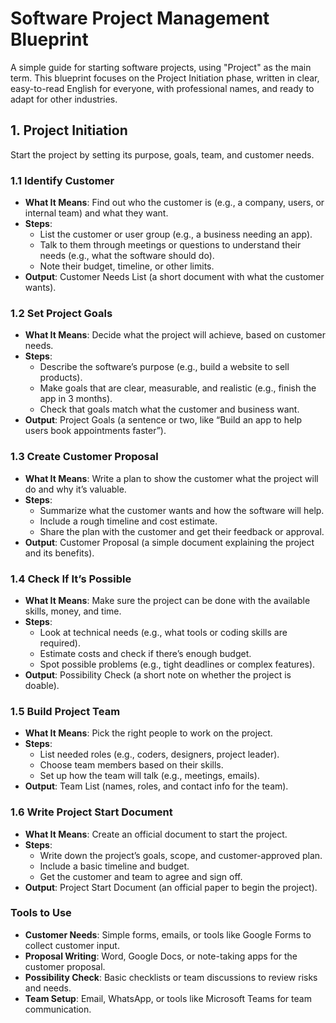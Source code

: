 # Software Project Management Blueprint

A simple guide for starting software projects, using "Project" as the main term. This blueprint focuses on the Project Initiation phase, written in clear, easy-to-read English for everyone, with professional names, and ready to adapt for other industries.

## 1. Project Initiation
Start the project by setting its purpose, goals, team, and customer needs.

### 1.1 Identify Customer
- **What It Means**: Find out who the customer is (e.g., a company, users, or internal team) and what they want.
- **Steps**:
  - List the customer or user group (e.g., a business needing an app).
  - Talk to them through meetings or questions to understand their needs (e.g., what the software should do).
  - Note their budget, timeline, or other limits.
- **Output**: Customer Needs List (a short document with what the customer wants).

### 1.2 Set Project Goals
- **What It Means**: Decide what the project will achieve, based on customer needs.
- **Steps**:
  - Describe the software’s purpose (e.g., build a website to sell products).
  - Make goals that are clear, measurable, and realistic (e.g., finish the app in 3 months).
  - Check that goals match what the customer and business want.
- **Output**: Project Goals (a sentence or two, like “Build an app to help users book appointments faster”).

### 1.3 Create Customer Proposal
- **What It Means**: Write a plan to show the customer what the project will do and why it’s valuable.
- **Steps**:
  - Summarize what the customer wants and how the software will help.
  - Include a rough timeline and cost estimate.
  - Share the plan with the customer and get their feedback or approval.
- **Output**: Customer Proposal (a simple document explaining the project and its benefits).

### 1.4 Check If It’s Possible
- **What It Means**: Make sure the project can be done with the available skills, money, and time.
- **Steps**:
  - Look at technical needs (e.g., what tools or coding skills are required).
  - Estimate costs and check if there’s enough budget.
  - Spot possible problems (e.g., tight deadlines or complex features).
- **Output**: Possibility Check (a short note on whether the project is doable).

### 1.5 Build Project Team
- **What It Means**: Pick the right people to work on the project.
- **Steps**:
  - List needed roles (e.g., coders, designers, project leader).
  - Choose team members based on their skills.
  - Set up how the team will talk (e.g., meetings, emails).
- **Output**: Team List (names, roles, and contact info for the team).

### 1.6 Write Project Start Document
- **What It Means**: Create an official document to start the project.
- **Steps**:
  - Write down the project’s goals, scope, and customer-approved plan.
  - Include a basic timeline and budget.
  - Get the customer and team to agree and sign off.
- **Output**: Project Start Document (an official paper to begin the project).

### Tools to Use
- **Customer Needs**: Simple forms, emails, or tools like Google Forms to collect customer input.
- **Proposal Writing**: Word, Google Docs, or note-taking apps for the customer proposal.
- **Possibility Check**: Basic checklists or team discussions to review risks and needs.
- **Team Setup**: Email, WhatsApp, or tools like Microsoft Teams for team communication.